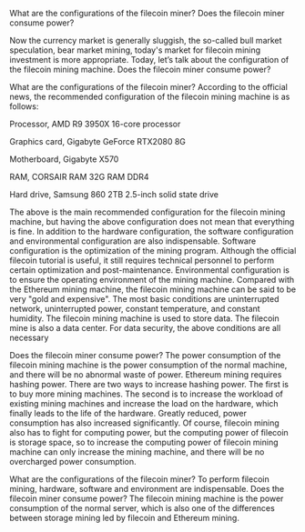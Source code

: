 What are the configurations of the filecoin miner? Does the filecoin miner consume power?

Now the currency market is generally sluggish, the so-called bull market speculation, bear market mining, today's market for filecoin mining investment is more appropriate. Today, let’s talk about the configuration of the filecoin mining machine. Does the filecoin miner consume power?

What are the configurations of the filecoin miner? According to the official news, the recommended configuration of the filecoin mining machine is as follows:

Processor, AMD R9 3950X 16-core processor

Graphics card, Gigabyte GeForce RTX2080 8G

Motherboard, Gigabyte X570

RAM, CORSAIR RAM 32G RAM DDR4

Hard drive, Samsung 860 2TB 2.5-inch solid state drive

The above is the main recommended configuration for the filecoin mining machine, but having the above configuration does not mean that everything is fine. In addition to the hardware configuration, the software configuration and environmental configuration are also indispensable. Software configuration is the optimization of the mining program. Although the official filecoin tutorial is useful, it still requires technical personnel to perform certain optimization and post-maintenance. Environmental configuration is to ensure the operating environment of the mining machine. Compared with the Ethereum mining machine, the filecoin mining machine can be said to be very "gold and expensive". The most basic conditions are uninterrupted network, uninterrupted power, constant temperature, and constant humidity. The filecoin mining machine is used to store data. The filecoin mine is also a data center. For data security, the above conditions are all necessary

Does the filecoin miner consume power? The power consumption of the filecoin mining machine is the power consumption of the normal machine, and there will be no abnormal waste of power. Ethereum mining requires hashing power. There are two ways to increase hashing power. The first is to buy more mining machines. The second is to increase the workload of existing mining machines and increase the load on the hardware, which finally leads to the life of the hardware. Greatly reduced, power consumption has also increased significantly. Of course, filecoin mining also has to fight for computing power, but the computing power of filecoin is storage space, so to increase the computing power of filecoin mining machine can only increase the mining machine, and there will be no overcharged power consumption.

What are the configurations of the filecoin miner? To perform filecoin mining, hardware, software and environment are indispensable. Does the filecoin miner consume power? The filecoin mining machine is the power consumption of the normal server, which is also one of the differences between storage mining led by filecoin and Ethereum mining.
